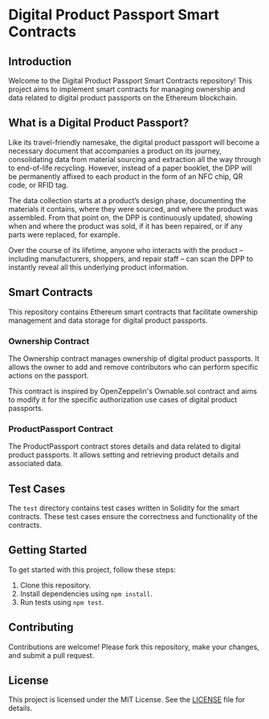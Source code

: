 # Digital Product Passport Smart Contracts

## Introduction

Welcome to the Digital Product Passport Smart Contracts repository! This project aims to implement smart contracts for managing ownership and data related to digital product passports on the Ethereum blockchain.

## What is a Digital Product Passport?

Like its travel-friendly namesake, the digital product passport will become a necessary document that accompanies a product on its journey, consolidating data from material sourcing and extraction all the way through to end-of-life recycling. However, instead of a paper booklet, the DPP will be permanently affixed to each product in the form of an NFC chip, QR code, or RFID tag.

The data collection starts at a product’s design phase, documenting the materials it contains, where they were sourced, and where the product was assembled. From that point on, the DPP is continuously updated, showing when and where the product was sold, if it has been repaired, or if any parts were replaced, for example.

Over the course of its lifetime, anyone who interacts with the product – including manufacturers, shoppers, and repair staff – can scan the DPP to instantly reveal all this underlying product information.

## Smart Contracts

This repository contains Ethereum smart contracts that facilitate ownership management and data storage for digital product passports.

### Ownership Contract

The Ownership contract manages ownership of digital product passports. It allows the owner to add and remove contributors who can perform specific actions on the passport. 

This contract is inspired by OpenZeppelin's Ownable.sol contract and aims to modify it for the specific authorization use cases of digital product passports.

### ProductPassport Contract

The ProductPassport contract stores details and data related to digital product passports. It allows setting and retrieving product details and associated data.

## Test Cases

The `test` directory contains test cases written in Solidity for the smart contracts. These test cases ensure the correctness and functionality of the contracts.

## Getting Started

To get started with this project, follow these steps:

1. Clone this repository.
2. Install dependencies using `npm install`.
3. Run tests using `npm test`.

## Contributing

Contributions are welcome! Please fork this repository, make your changes, and submit a pull request.

## License

This project is licensed under the MIT License. See the [LICENSE](LICENSE) file for details.
